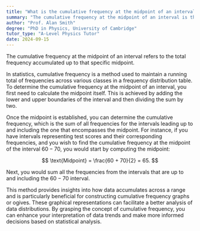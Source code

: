 ```yaml
---
title: "What is the cumulative frequency at the midpoint of an interval?"
summary: "The cumulative frequency at the midpoint of an interval is the total frequency up to that midpoint."
author: "Prof. Alan Smith"
degree: "PhD in Physics, University of Cambridge"
tutor_type: "A-Level Physics Tutor"
date: 2024-09-15
---
```


The cumulative frequency at the midpoint of an interval refers to the total frequency accumulated up to that specific midpoint.

In statistics, cumulative frequency is a method used to maintain a running total of frequencies across various classes in a frequency distribution table. To determine the cumulative frequency at the midpoint of an interval, you first need to calculate the midpoint itself. This is achieved by adding the lower and upper boundaries of the interval and then dividing the sum by two.

Once the midpoint is established, you can determine the cumulative frequency, which is the sum of all frequencies for the intervals leading up to and including the one that encompasses the midpoint. For instance, if you have intervals representing test scores and their corresponding frequencies, and you wish to find the cumulative frequency at the midpoint of the interval $60-70$, you would start by computing the midpoint: 

$$
\text{Midpoint} = \frac{60 + 70}{2} = 65.
$$

Next, you would sum all the frequencies from the intervals that are up to and including the $60-70$ interval.

This method provides insights into how data accumulates across a range and is particularly beneficial for constructing cumulative frequency graphs or ogives. These graphical representations can facilitate a better analysis of data distributions. By grasping the concept of cumulative frequency, you can enhance your interpretation of data trends and make more informed decisions based on statistical analysis.
    